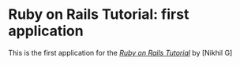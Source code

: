 # Ruby on Rails Tutorial: first application

This is the first application for the
[*Ruby on Rails Tutorial*](http://railstutorial.org/)
by [Nikhil G]
